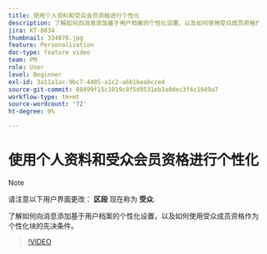```yaml
---
title: 使用个人资料和受众会员资格进行个性化
description: 了解如何向消息添加基于用户档案的个性化设置，以及如何使用受众成员资格作为个性化块的先决条件。
jira: KT-8034
thumbnail: 334078.jpg
feature: Personalization
doc-type: feature video
team: PM
role: User
level: Beginner
exl-id: 3a11a1ac-9bc7-4485-a1c2-a6b1beabcce4
source-git-commit: 88499f15c1019c8f5d9531eb3a0dec3f4c1949a7
workflow-type: tm+mt
source-wordcount: '72'
ht-degree: 0%

---
```


# 使用个人资料和受众会员资格进行个性化

>[!NOTE]
>请注意以下用户界面更改： **区段** 现在称为 **受众**.

了解如何向消息添加基于用户档案的个性化设置，以及如何使用受众成员资格作为个性化块的先决条件。

>[!VIDEO](https://video.tv.adobe.com/v/334078?quality=12&learn=on)
